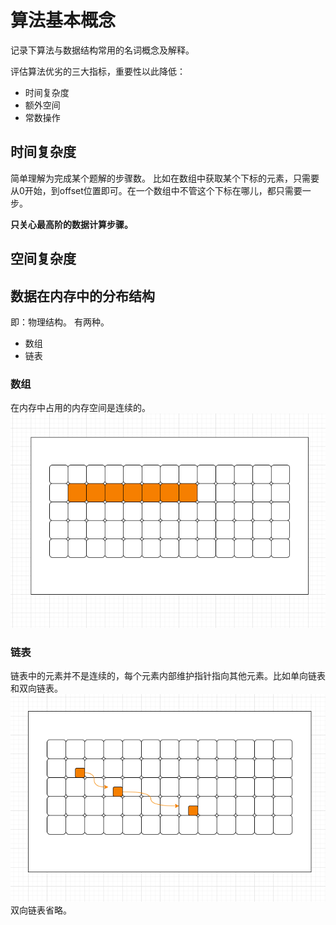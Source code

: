 # 算法基本概念
记录下算法与数据结构常用的名词概念及解释。

评估算法优劣的三大指标，重要性以此降低：
- 时间复杂度
- 额外空间
- 常数操作

## 时间复杂度
简单理解为完成某个题解的步骤数。
比如在数组中获取某个下标的元素，只需要从0开始，到offset位置即可。在一个数组中不管这个下标在哪儿，都只需要一步。

**只关心最高阶的数据计算步骤。**
## 空间复杂度

## 数据在内存中的分布结构
即：物理结构。
有两种。
- 数组
- 链表

### 数组
在内存中占用的内存空间是连续的。
![img.png](img.png)

### 链表
链表中的元素并不是连续的，每个元素内部维护指针指向其他元素。比如单向链表和双向链表。
![img_1.png](img_1.png)
双向链表省略。
